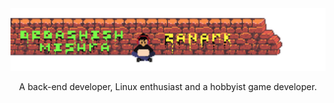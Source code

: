 
<!-- README Banner -->
<!-- <div style="margin:auto; width:50%; padding:10px;"> -->
<img src="https://github.com/Zanark/Zanark/blob/master/assets/BrickWall.png" alt="GitHub Banner Wall">

<!-- short description -->
<p align="center">
	A back-end developer, Linux enthusiast and a hobbyist game developer.
</p>


